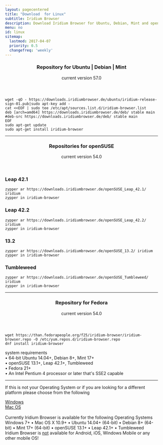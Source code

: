 ```yaml
---
layout: pagecentered
title: "Download  for Linux"
subtitle: Iridium Browser
description: Download Iridium Browser for Ubuntu, Debian, Mint and openSUSE
menu: no
id: linux
sitemap:
  lastmod: 2017-04-07
  priority: 0.5
  changefreq: 'weekly'
---
```


<div class="icon dl fa-linux"></div> 
<header>
	<h3>Repository for Ubuntu | Debian | Mint</h3>
	<p>current version 57.0</p>
</header>

	wget -qO - https://downloads.iridiumbrowser.de/ubuntu/iridium-release-sign-01.pub|sudo apt-key add -
	cat <<EOF | sudo tee /etc/apt/sources.list.d/iridium-browser.list
	deb [arch=amd64] https://downloads.iridiumbrowser.de/deb/ stable main
	#deb-src https://downloads.iridiumbrowser.de/deb/ stable main
	EOF
	sudo apt-get update
	sudo apt-get install iridium-browser
     
<span id="suse"></span>

<hr>
  
<div class="dlinux fl-opensuse"></div>
<header>
	<h3>Repositories for openSUSE</h3>
	<p>current version 54.0</p>
</header>

<h3>Leap 42.1</h3>
	
	zypper ar https://downloads.iridiumbrowser.de/openSUSE_Leap_42.1/ iridium
	zypper in iridium-browser
     
<h3>Leap 42.2</h3>
	
	zypper ar https://downloads.iridiumbrowser.de/openSUSE_Leap_42.2/ iridium
	zypper in iridium-browser
     
<h3>13.2</h3>

	zypper ar https://downloads.iridiumbrowser.de/openSUSE_13.2/ iridium  
	zypper in iridium-browser

<h3>Tumbleweed</h3>

	zypper ar https://downloads.iridiumbrowser.de/openSUSE_Tumbleweed/ iridium  
	zypper in iridium-browser
     
<span id="fedora"></span>     
     
<hr>
     
<div class="dlfedora fl-fedora"></div>
<header>
	<h3>Repository for Fedora</h3>
	<p>current version 54.0</p>
</header>

	wget https://than.fedorapeople.org/f25/iridium-browser/iridium-browser.repo -O /etc/yum.repos.d/iridium-browser.repo
	dnf install iridium-browser
     
	
<p>system requirements<br/>
&#8226; 64-bit Ubuntu 14.04+, Debian 8+, Mint 17+<br/>
&#8226; openSUSE 13.1+, Leap 42.1+, Tumbleweed<br/>
&#8226; Fedora 21+<br/>
&#8226; An Intel Pentium 4 processor or later that's SSE2 capable</p>

<hr/>

If this is not your Operating System or if you are looking for a different platform please choose from the following	  
<div class="container 50%">
	<div class="row">
		<div class="6u 12u$(small)"><a class="button small fit icon fa-windows" href="windows.html" title="Windows Download Page">Windows</a></div>
		<div class="6u 12u$(small)"><a class="button small fit icon fa-apple" href="mac_os.html" title="Mac OS Download Page">Mac OS</a></div>
	</div>
</div>
<br/>
Currently Iridium Browser is available for the following Operating Systems     
<span class="os-text">
Windows 7+ &#8226; 
 Mac OS X 10.9+ &#8226; 
 Ubuntu 14.04+ (64-bit) &#8226; 
 Debian 8+ (64-bit) &#8226; 
 Mint 17+ (64-bit) &#8226;
 openSUSE 13.1+ &#8226; Leap 42.1+ &#8226; Tumbleweed<br/>
</span>
<span class="fa fa-warning"></span> Iridium Browser is <u>not</u> available for Android, iOS, Windows Mobile or any other mobile OS!
